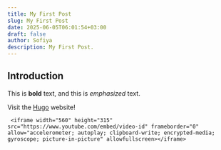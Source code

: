 ```yaml
---
title: My First Post
slug: My First Post
date: 2025-06-05T06:01:54+03:00
draft: false
author: Sofiya
description: My First Post.
---
```


## Introduction

This is **bold** text, and this is *emphasized* text.

Visit the [Hugo](https://gohugo.io) website!


````
 <iframe width="560" height="315" src="https://www.youtube.com/embed/video-id" frameborder="0" allow="accelerometer; autoplay; clipboard-write; encrypted-media; gyroscope; picture-in-picture" allowfullscreen></iframe>
````
